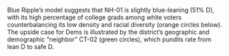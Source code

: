 Blue Ripple’s model suggests that NH-01 is slightly blue-leaning (51% D),
with its high percentage of college grads among white voters
counterbalancing its low density and racial diversity (orange circles below).
The upside case for Dems is illustrated by the district’s geographic and
demographic “neighbor” CT-02 (green circles), which pundits rate
from lean D to safe D.
